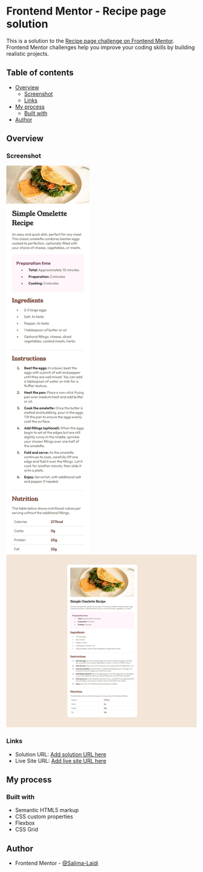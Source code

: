# Frontend Mentor - Recipe page solution

This is a solution to the [Recipe page challenge on Frontend Mentor](https://www.frontendmentor.io/challenges/recipe-page-KiTsR8QQKm). Frontend Mentor challenges help you improve your coding skills by building realistic projects. 

## Table of contents

- [Overview](#overview)
  - [Screenshot](#screenshot)
  - [Links](#links)
- [My process](#my-process)
  - [Built with](#built-with)
- [Author](#author)


## Overview

### Screenshot

![](Mobile-screenshot.jpeg)
![](Desktop-screenshot.jpeg)

### Links

- Solution URL: [Add solution URL here](https://github.com/Salima-Laidi/Recipe-page.git)
- Live Site URL: [Add live site URL here](https://salima-laidi.github.io/Recipe-page/)

## My process

### Built with

- Semantic HTML5 markup
- CSS custom properties
- Flexbox
- CSS Grid

## Author

- Frontend Mentor - [@Salima-Laidi](https://www.frontendmentor.io/profile/Salima-Laidi)